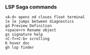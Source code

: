 ### LSP Saga commands

```
<A-d> opens nd closes float terminal
[e ]e jumps between diagnostics
gd Preview Definition
<space>rn Rename object
gs signature help
<C-f><C-b> scrolling
K hover doc
gh lsp finder
```

